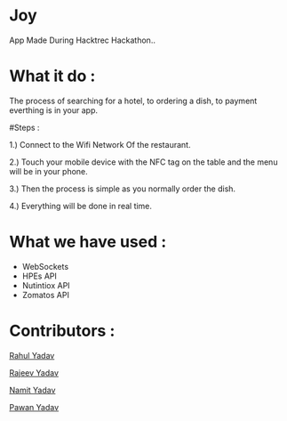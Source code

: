 # Joy

App Made During Hacktrec Hackathon..

# What it do :

The process of searching for a hotel, to ordering a dish, to payment everthing is in your app.

#Steps :

1.) Connect to the Wifi Network Of the restaurant.

2.) Touch your mobile device with the NFC tag on the table and the menu will be in your phone.

3.) Then the process is simple as you normally order the dish.

4.) Everything will be done in real time.

# What we have used :

- WebSockets
- HPEs API
- Nutintiox API
- Zomatos API

# Contributors :

[Rahul Yadav](https://www.github.com/rahulyadav20111995)

[Rajeev Yadav](https://www.github.com/rajeevbaalwan)

[Namit Yadav](https://www.github.com/algorhythmz)

[Pawan Yadav](https://www.github.com/sultania23)



